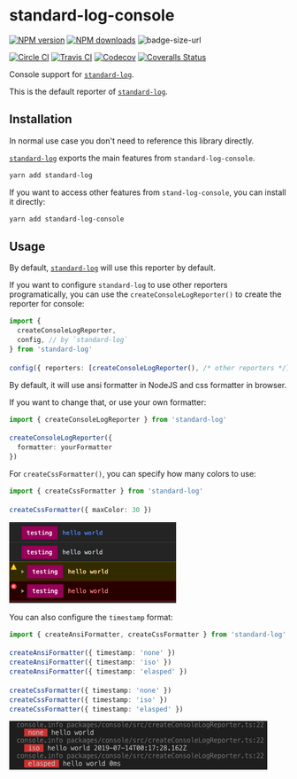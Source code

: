 # standard-log-console

[![NPM version][npm-image]][npm-url]
[![NPM downloads][downloads-image]][downloads-url]
![badge-size-url]

[![Circle CI][circleci-image]][circleci-url]
[![Travis CI][travis-image]][travis-url]
[![Codecov][codecov-image]][codecov-url]
[![Coveralls Status][coveralls-image]][coveralls-url]

Console support for [`standard-log`](https://github.com/unional/standard-log).

This is the default reporter of [`standard-log`](https://github.com/unional/standard-log).

## Installation

In normal use case you don't need to reference this library directly.

[`standard-log`](https://github.com/unional/standard-log) exports the main features from `standard-log-console`.

```sh
yarn add standard-log
```

If you want to access other features from `stand-log-console`, you can install it directly:

```sh
yarn add standard-log-console
```

## Usage

By default, [`standard-log`](https://github.com/unional/standard-log) will use this reporter by default.

If you want to configure `standard-log` to use other reporters programatically,
you can use the `createConsoleLogReporter()` to create the reporter for console:

```ts
import {
  createConsoleLogReporter,
  config, // by `standard-log`
} from 'standard-log'

config({ reporters: [createConsoleLogReporter(), /* other reporters */] })
```

By default, it will use ansi formatter in NodeJS and css formatter in browser.

If you want to change that, or use your own formatter:

```ts
import { createConsoleLogReporter } from 'standard-log'

createConsoleLogReporter({
  formatter: yourFormatter
})
```

For `createCssFormatter()`, you can specify how many colors to use:

```ts
import { createCssFormatter } from 'standard-log'

createCssFormatter({ maxColor: 30 })
```
![](2019-07-13-17-19-12.png)

You can also configure the `timestamp` format:

```ts
import { createAnsiFormatter, createCssFormatter } from 'standard-log'

createAnsiFormatter({ timestamp: 'none' })
createAnsiFormatter({ timestamp: 'iso' })
createAnsiFormatter({ timestamp: 'elasped' })

createCssFormatter({ timestamp: 'none' })
createCssFormatter({ timestamp: 'iso' })
createCssFormatter({ timestamp: 'elasped' })
```

![](2019-07-13-17-18-14.png)

[badge-size-url]: http://img.badgesize.io/unional/standard-log/master/packages/console/dist/standard-log-console.js.gz.svg?label=bundle_size
[circleci-image]: https://circleci.com/gh/unional/standard-log/tree/master.svg?style=shield
[circleci-url]: https://circleci.com/gh/unional/standard-log/tree/master
[codecov-image]: https://codecov.io/gh/unional/standard-log/branch/master/graph/badge.svg
[codecov-url]: https://codecov.io/gh/unional/standard-log
[coveralls-image]: https://coveralls.io/repos/github/unional/standard-log/badge.svg
[coveralls-url]: https://coveralls.io/github/unional/standard-log
[downloads-image]: https://img.shields.io/npm/dm/standard-log-console.svg?style=flat
[downloads-url]: https://npmjs.org/package/standard-log-console
[npm-image]: https://img.shields.io/npm/v/standard-log-console.svg?style=flat
[npm-url]: https://www.npmjs.com/package/standard-log-console
[travis-image]: https://img.shields.io/travis/unional/standard-log/master.svg?style=flat
[travis-url]: https://travis-ci.com/unional/standard-log?branch=master
